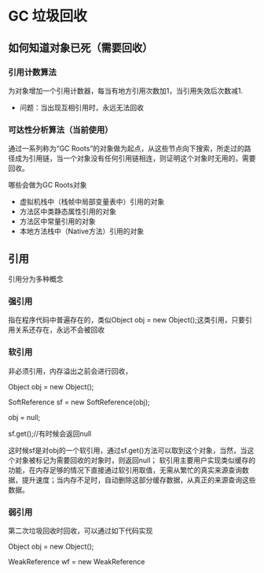 # GC 垃圾回收

## 如何知道对象已死（需要回收）

### 引用计数算法

为对象增加一个引用计数器，每当有地方引用次数加1，当引用失效后次数减1.

* 问题：当出现互相引用时，永远无法回收

### 可达性分析算法（当前使用）

通过一系列称为“GC Roots”的对象做为起点，从这些节点向下搜索，所走过的路径成为引用链，当一个对象没有任何引用链相连，则证明这个对象时无用的，需要回收。

哪些会做为GC Roots对象

* 虚拟机栈中（栈帧中局部变量表中）引用的对象
* 方法区中类静态属性引用的对象
* 方法区中常量引用的对象
* 本地方法栈中（Native方法）引用的对象

## 引用

引用分为多种概念

### 强引用

指在程序代码中普遍存在的，类似Object obj  = new Object();这类引用，只要引用关系还存在，永远不会被回收

### 软引用

非必须引用，内存溢出之前会进行回收，

Object obj = new Object(); 

SoftReference<Object> sf = new SoftReference<Object>(obj);

 obj = null; 

sf.get();//有时候会返回null 

这时候sf是对obj的一个软引用，通过sf.get()方法可以取到这个对象，当然，当这个对象被标记为需要回收的对象时，则返回null； 软引用主要用户实现类似缓存的功能，在内存足够的情况下直接通过软引用取值，无需从繁忙的真实来源查询数据，提升速度；当内存不足时，自动删除这部分缓存数据，从真正的来源查询这些数据。 

### 弱引用

第二次垃圾回收时回收，可以通过如下代码实现 

Object obj = new Object(); 

WeakReference<Object> wf = new WeakReference<Object>(obj); 

obj = null; 

wf.get();//有时候会返回null 

wf.isEnQueued();//返回是否被垃圾回收器标记为即将回收的垃圾

 弱引用是在第二次垃圾回收时回收，短时间内通过弱引用取对应的数据，可以取到，当执行过第二次垃圾回收时，将返回null。 弱引用主要用于监控对象是否已经被垃圾回收器标记为即将回收的垃圾，可以通过弱引用的isEnQueued方法返回对象是否被垃圾回收器标记。 

### 虚引用

垃圾回收时回收，无法通过引用取到对象值，可以通过如下代码实现 

Object obj = new Object(); 

PhantomReference<Object> pf = new PhantomReference<Object>(obj); 

obj=null;

 pf.get();//永远返回null

 pf.isEnQueued();//返回是否从内存中已经删除 

虚引用是每次垃圾回收的时候都会被回收，通过虚引用的get方法永远获取到的数据为null，因此也被成为幽灵引用。 虚引用主要用于检测对象是否已经从内存中删除。 

## 垃圾回收算法

### 标记-清除算法

分标记和清楚两个阶段，首先标记出要清除的对象，在标记完成后统一回收清除对象。

> 清除后会产生大量不连续的内存碎片，碎片太多会导致当需要分配较大对象时，无法找到足够的连续内存空间而再触发回收

### 复制算法

将内存分为大小相等的两块，每次只使用其中一块，当一块内存用完后，触发回收，然后将还存活的对象复制到另一块内存中，再将此内存空间内容全部清理掉。

> 代价时使用内存变成了原来的一半，目前新生代就是此种算法，每次只使用伊甸园与其中一块survivor空间，回收时将全部存活对象复制到另一块survivor空间。

### 标记-整理算法

标记过程与标记-清除算法一样，然后让存活对象都向一端移动，然后直接清理掉端边界以外的内存。

### 分代收集算法

目前虚拟机使用算法，即将内存分为新生代与老年代，根据不同区域情况，选择不同的算法。例如新生代每次收集都会有大量对象被回收，所以采用复制算法。老年代每次回收对象不多，使用标记-清除算法或者标记-整理算法。

## hotspot的算法

### 枚举根节点（定位GC Roots）

首先检查寻找可以做为GC Roots的节点的引用会消耗很多时间（因为要从检查所有可做为GC Roots节点的引用，栈，静态变量，变量等的引用），而这项分析工作必须再一个能确保一致性的快照中进行。不能出现在分析过程中对象引用关系还在不断的变化。这个也是导致垃圾回收时必须停顿所有java线程的一个重要原因。

> stop the whorld 原因

hotspot会使用一组成为OopMap的数据结构来记录那些地方存放着对象引用（类加载完成，编译的时候就会记录哪些位置是引用）



## 垃圾回收器

### serial收集器（新生代）

新生代单线程收集器，回收时会stop the world，采用复制算法

### parnew收集器 （新生代）

新生代多线程收集器，回收时会stop the world ，采用复制算法

### parallel scavenge收集器(新生代)

新生代多线程收集器，回收时不会stop the world ,同样采用复制算法，目的时达到一个可控制的吞吐量，吞吐量 = 运行用户代码时间/垃圾回收时间， 即虚拟机运行100分钟，垃圾回收使用了1分钟，则吞吐量就是99%。 

此收集器无法与CMS配合，所以新生代选此收集器后老年代无法选择CMS收集器。

### serial old 收集器（老年代）

老年代单线程收集器，回收时会stop the world，采用标记-整理算法。

### parallel old 收集器(老年代)

老年代多线程收集器，回收时不会stop the world，采用标记-整理算法。主要关注吞吐量,通过吞吐量的设置控制停顿时间,适应不同的场景 

### CMS 收集器（老年代）

是一个以获取最短回收停顿时间为目标的收集器。基于标记-清除算法实现的。整个过程分为4步：

* 初始标记
  * stop the world 
  * 单线程处理
  * 标记一下GC Roots能直接关联的对象，速度很快
* 并发标记
  * 多线程处理
  * 按GC Roots的直接关联对象 查引用链，标记存活对象
* 重新标记
  * stop the world
  * 多线程处理
  * 修正并发标记期间，用户程序继续运行导致标记产生变动的那一部分标记对象
  * 停顿时间会比第一阶段要长一些
* 并发清除
  * 多线程处理
  * 按照标记内容，开始清理未标记对象

>缺点： 因为使用的是标记-清除算法，所以会出现大量空间碎片，CMS提供一个配置（默认开启），会再回收之后开启内存碎片的合并整理过程。	另外还提供一个参数，可以设置当执行多少次不压缩的Full GC后，再跟着做一次压缩的。

### G1 收集器

现最流行的是G1(Garbage First)收集器，也是当今收集器技术发展的最前沿成果之一，现重点学习一下。

**1.优点**

- 并行与并发;
- 分代收集；虽然G1可以不需要其他收集器配合而独立管理整个GC堆,但是它能够采用不同的收集算法去处理新创建的对象和已经存活一段时间，熬过多次GC的对象。
- 空间整合;G1整体是基于标记-整理算法。所以运行期间不会产生内存碎片，收集后能提供规整的可用内存。在分配打对象时不会因为无法找到连续内存而触发下一次GC。
- 可预测的停顿;G1除了追求低停顿以外，还能建立可预测的停顿时间模型，能让使用者明确指定在一个长度为M毫秒的时间片段内，消耗在垃圾收集上的时间不超过N毫秒。

**2.特点**

- 对堆的划分；G1之前的收集器对内存的收集都是新生代或者老年代，而G1不在这样。使用G1收集器时，Java堆的内存布局就和其他收集器有很大区别，他将整个堆划分成多个大小想等的区域（Region）.虽然还有概念上的新生代和年老代，但他们之间已经不在物理隔离了，他们都是一部分Region(不需要连续的)的集合。
- 回收等级;G1能实现可预测的停顿是因为它可以避免对堆中进行全区域的垃圾收集。G1跟踪各个Region里面的垃圾的价值（回收的内存大小和时间的比值）大小，在后台维护一个优先列表，每次优先回收价值最大的Region，这也是可预测停顿的实现的原理。

 

**3.需要思考的问题**

　G1把内存化整为零，将整个堆划分为多个Region。那么垃圾收集真的就是以Region为单位进行的吗?听起来顺理成章，仔细想想其实不是，Region不可能是孤立的。一个对象分配在某个Region中，但它并不是只能被本Region中的其他对象引用，而是可以为整个堆中的任意其他对象引用。那么在利用可达性分析判断对象是否存活时，岂不是要扫描整个Java堆才能保证准确性？此类问题在其他收集器中也会出现，新生代年老代同样面临此类问题。

　　此类问题的JVM采用Remembered Set来避免全堆扫描。（包括新生代年老代的解决思路）。

 

**4.运作步骤**

- 初始标记
  - stop the world 
  - 单线程处理
  - 标记一下GC Roots能直接关联的对象，速度很快
  - 修改TAMS的值，让下一阶段运行时，能在正确可用的Region中创建新对象。
- 并发标记
  - 多线程处理
  - 按GC Roots的直接关联对象 查引用链，标记存活对象
- 最终标记
  - stop the world
  - 多线程处理
  - 修正并发标记期间，用户程序继续运行导致标记产生变动的那一部分标记对象，虚拟机会将这段时间对象变化记录在线程Remembered Set logs里面，这个阶段会将logs的数据合并到Remembered Set中
- 筛选回收
  - 首先对各个Regin的回收价值和成本进行排序，根据用户所期望的GC停顿时间来制定回收计划。
  - 多线程处理

## OopMap

当垃圾回收时，收集线程会对栈上的内存进行扫描，看看那些位置上存储了Reference类型。如果发现了某个位置上存储的是Reference类型，就意味着这个引用所指向的对象在这一次垃圾回收过程中不能够回收。

​        栈上的本地变量表里面只有一部分数据是Reference类型的，为了避免每次都扫描整个栈，所以采用空间换时间的策略。在某个时候(安全点)把栈上代表引用的位置记录下来，GC时直接读取，避免了全部扫描。 HotSpot虚拟机采用了一种叫做OopMap的数据结构来记录这些引用（OopMap也帮助HotSpot实现了准确式GC），OopMap记录了栈上本地变量到堆上对象的引用关系，这些引用指向的对象不能够回收，并且可以作为根节点来进行可达性分析，查找出不能够回收的对象。

一个线程意味着一个栈，一个栈由多个栈帧组成，一个栈帧对应着一个方法，一个方法里面可能有多个安全点。 gc 发生时，程序首先运行到最近的一个安全点停下来，然后更新自己的 OopMap ，记下栈上哪些位置代表着引用。枚举根节点时，递归遍历每个栈帧的 OopMap ，通过栈中记录的被引用对象的[内存地址](https://www.baidu.com/s?wd=%E5%86%85%E5%AD%98%E5%9C%B0%E5%9D%80&tn=24004469_oem_dg&rsv_dl=gh_pl_sl_csd)，即可找到这些对象（GC Roots）。 所以说一个方法可能有多个OopMap，每一个的记录的也只仅限于自己的那一段代码。

 

## RememberedSet 

新生代 GC（发生得非常频繁）。一般来说， GC过程是这样的：首先枚举根节点。根节点有可能在新生代中，也有可能在老年代中。这里由于我们只想收集新生代（换句话说，不想收集老年代），所以没有必要对位于老年代的 GC Roots 做全面的可达性分析。但问题是，确实可能存在位于老年代的某个 GC Root，它引用了新生代的某个对象，这个对象你是不能清除的。那怎么办呢？  

 事实上，对于位于不同年代对象之间的引用关系，虚拟机会在程序运行过程中给记录下来。对应上面所举的例子，“老年代对象引用新生代对象”这种关系，会在引用关系发生时，在新生代边上专门开辟一块空间记录下来，这就是RememberedSet，RememberedSet记录的是新生代的对象被老年代引用的关系。所以“新生代的 GC Roots ” + “ RememberedSet 存储的内容”，才是新生代收集时真正的 GC Roots 。然后就可以以此为据，在新生代上做可达性分析，进行垃圾回收。

   

​       G1 收集器使用的是[化整为零](https://www.baidu.com/s?wd=%E5%8C%96%E6%95%B4%E4%B8%BA%E9%9B%B6&tn=24004469_oem_dg&rsv_dl=gh_pl_sl_csd)的思想，把一块大的内存划分成很多个域（ Region ）。但问题是，难免有一个 Region 中的对象引用另一个 Region 中对象的情况。为了达到可以以 Region 为单位进行垃圾回收的目的， G1 收集器也使用了 RememberedSet 这种技术。G1中每个Region都有一个与之对应的RememberedSet ，在各个 Region 上记录自家的对象被外面对象引用的情况。当进行内存回收时，在GC根节点的枚举范围中加入RememberedSet 即可保证不对全堆扫描也不会有遗漏。

> https://blog.csdn.net/ifleetingtime/article/details/78934379

 

## 日志分析

